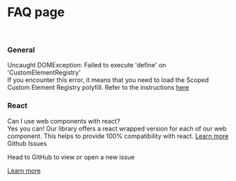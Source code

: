 # FAQ page

<br/>

<sgds-faq-grid>
<div>
<h3> General </h3>

<sgds-accordion-item>
    <div slot="accordion-header">Uncaught DOMException: Failed to execute 'define' on 'CustomElementRegistry'</div>
    <span slot="accordion-content">If you encounter this error, it means that you need to load the Scoped Custom Element Registry polyfill. Refer to the instructions <a target="_self" href="/story/getting-started-usage-scoped-elements--page">here</a></span> 
</sgds-accordion-item>


<h3> React </h3>
<sgds-accordion-item >
    <div slot="accordion-header">Can I use web components with react?</div>
    <span slot="accordion-content">Yes you can! Our library offers a react wrapped version for each of our web component. This helps to provide 100% compatibility with react. <a target="_self" href="/story/getting-started-frameworks-react--page">Learn more</a></span> 
</sgds-accordion-item>
</div>

<div>
<sgds-card class="faq">
<span slot="card-title">Github Issues</span>
<p slot="card-text">Head to GitHub to view or open a new issue</p>    
<a slot="card-link" href="https://github.com/GovTechSG/sgds-web-component/issues" target="_blank">Learn more</a>
</sgds-card>
</div>
</sgds-faq-grid>

